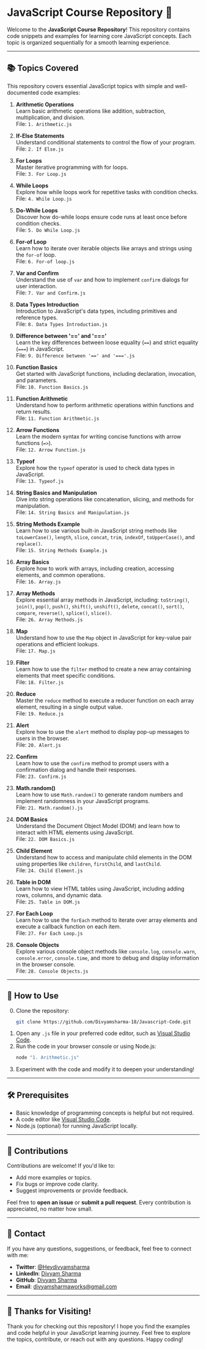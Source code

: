 # JavaScript Course Repository 🎉  

Welcome to the **JavaScript Course Repository**! This repository contains code snippets and examples for learning core JavaScript concepts. Each topic is organized sequentially for a smooth learning experience.

---

## 📚 Topics Covered  

This repository covers essential JavaScript topics with simple and well-documented code examples:  

1. **Arithmetic Operations**  
   Learn basic arithmetic operations like addition, subtraction, multiplication, and division.  
   File: `1. Arithmetic.js`  

2. **If-Else Statements**  
   Understand conditional statements to control the flow of your program.  
   File: `2. If Else.js`  

3. **For Loops**  
   Master iterative programming with for loops.  
   File: `3. For Loop.js`  

4. **While Loops**  
   Explore how while loops work for repetitive tasks with condition checks.  
   File: `4. While Loop.js`  

5. **Do-While Loops**  
   Discover how do-while loops ensure code runs at least once before condition checks.  
   File: `5. Do While Loop.js`

6. **For-of Loop**  
   Learn how to iterate over iterable objects like arrays and strings using the `for-of` loop.  
   File: `6. For-of loop.js`  

7. **Var and Confirm**  
   Understand the use of `var` and how to implement `confirm` dialogs for user interaction.  
   File: `7. Var and Confirm.js`  

8. **Data Types Introduction**  
   Introduction to JavaScript's data types, including primitives and reference types.  
   File: `8. Data Types Introduction.js`  

9. **Difference between '==' and '==='**  
   Learn the key differences between loose equality (`==`) and strict equality (`===`) in JavaScript.  
   File: `9. Difference between '==' and '==='.js`

10. **Function Basics**  
    Get started with JavaScript functions, including declaration, invocation, and parameters.  
    File: `10. Function Basics.js`

11. **Function Arithmetic**  
    Understand how to perform arithmetic operations within functions and return results.  
    File: `11. Function Arithmetic.js`

12. **Arrow Functions**  
    Learn the modern syntax for writing concise functions with arrow functions (`=>`).  
    File: `12. Arrow Function.js`

13. **Typeof**  
    Explore how the `typeof` operator is used to check data types in JavaScript.  
    File: `13. Typeof.js`

14. **String Basics and Manipulation**  
    Dive into string operations like concatenation, slicing, and methods for manipulation.  
    File: `14. String Basics and Manipulation.js`

15. **String Methods Example**  
    Learn how to use various built-in JavaScript string methods like `toLowerCase()`, `length`, `slice`, `concat`, `trim`, `indexOf`, `toUpperCase()`, and `replace()`.  
    File: `15. String Methods Example.js`

16. **Array Basics**  
    Explore how to work with arrays, including creation, accessing elements, and common operations.  
    File: `16. Array.js`

17. **Array Methods**  
    Explore essential array methods in JavaScript, including: `toString()`, `join()`, `pop()`, `push()`, `shift()`, `unshift()`, `delete`, `concat()`, `sort()`, `compare`, `reverse()`, `splice()`, `slice()`.  
    File: `26. Array Methods.js`

18. **Map**  
    Understand how to use the `Map` object in JavaScript for key-value pair operations and efficient lookups.  
    File: `17. Map.js`  

19. **Filter**  
    Learn how to use the `filter` method to create a new array containing elements that meet specific conditions.  
    File: `18. Filter.js`

20. **Reduce**  
    Master the `reduce` method to execute a reducer function on each array element, resulting in a single output value.  
    File: `19. Reduce.js`

21. **Alert**  
    Explore how to use the `alert` method to display pop-up messages to users in the browser.  
    File: `20. Alert.js`

22. **Confirm**  
    Learn how to use the `confirm` method to prompt users with a confirmation dialog and handle their responses.  
    File: `23. Confirm.js` 

23. **Math.random()**  
    Learn how to use `Math.random()` to generate random numbers and implement randomness in your JavaScript programs.  
    File: `21. Math.random().js`

24. **DOM Basics**  
    Understand the Document Object Model (DOM) and learn how to interact with HTML elements using JavaScript.  
    File: `22. DOM Basics.js`

25. **Child Element**  
    Understand how to access and manipulate child elements in the DOM using properties like `children`, `firstChild`, and `lastChild`.  
    File: `24. Child Element.js`

26. **Table in DOM**  
    Learn how to view HTML tables using JavaScript, including adding rows, columns, and dynamic data.  
    File: `25. Table in DOM.js`

27. **For Each Loop**  
    Learn how to use the `forEach` method to iterate over array elements and execute a callback function on each item.  
    File: `27. For Each Loop.js`

28. **Console Objects**  
    Explore various console object methods like `console.log`, `console.warn`, `console.error`, `console.time`, and more to debug and display information in the browser console.  
    File: `28. Console Objects.js`  


---

## 🚀 How to Use  
0. Clone the repository:  
   ```bash  
   git clone https://github.com/Divyamsharma-18/Javascript-Code.git  
1. Open any `.js` file in your preferred code editor, such as [Visual Studio Code](https://code.visualstudio.com/).  
2. Run the code in your browser console or using Node.js:  
   ```bash  
   node "1. Arithmetic.js"  
3. Experiment with the code and modify it to deepen your understanding!

---

## 🛠️ Prerequisites  

- Basic knowledge of programming concepts is helpful but not required.  
- A code editor like [Visual Studio Code](https://code.visualstudio.com/).  
- Node.js (optional) for running JavaScript locally.  

---

## 🤝 Contributions  

Contributions are welcome! If you'd like to:  
- Add more examples or topics.  
- Fix bugs or improve code clarity.  
- Suggest improvements or provide feedback.  

Feel free to **open an issue** or **submit a pull request**. Every contribution is appreciated, no matter how small.  

---

## 📧 Contact  

If you have any questions, suggestions, or feedback, feel free to connect with me:  

- **Twitter**: [@Heydivyamsharma](https://x.com/Heydivyamsharma)  
- **LinkedIn**: [Divyam Sharma](https://www.linkedin.com/in/divyam-sharma-6ba700249/)  
- **GitHub**: [Divyam Sharma](https://github.com/YourGitHubUsername)  
- **Email**: [divyamsharmaworks@gmail.com](mailto:divyamsharmaworks@gmail.com)  

---

## 🤗 Thanks for Visiting!  

Thank you for checking out this repository! I hope you find the examples and code helpful in your JavaScript learning journey. Feel free to explore the topics, contribute, or reach out with any questions. Happy coding!  
